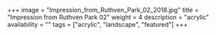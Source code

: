 +++
image = "Impression_from_Ruthven_Park_02_2018.jpg"
title = "Impression from Ruthven Park 02"
weight = 4
description = "acrylic"
availability = ""
tags = ["acrylic", "landscape", "featured"]
+++